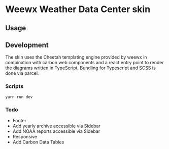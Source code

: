 # Weewx Weather Data Center skin

## Usage

## Development

The skin uses the Cheetah templating engine provided by weewx in combination with carbon web components
and a react entry point to render the diagrams written in TypeScript. Bundling for Typescript and SCSS is done via parcel.

### Scripts

`yarn run dev`

### Todo

- Footer
- Add yearly archive accessible via Sidebar
- Add NOAA reports accessible via Sidebar
- Responsive
- Add Carbon Data Tables
